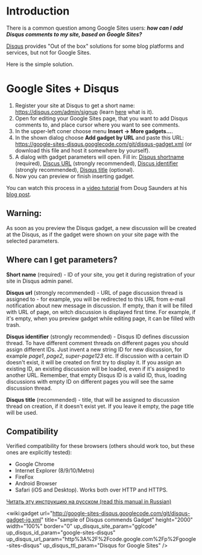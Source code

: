 # Introduction #

There is a common question among Google Sites users: **_how can I add Disqus comments to my site, based on Google Sites?_**

[Disqus](http://disqus.com) provides "Out of the box" solutions for some blog platforms and services, but not for Google Sites.

Here is the simple solution.

# Google Sites + Disqus #

  1. Register your site at Disqus to get a short name: https://disqus.com/admin/signup (learn [here](http://help.disqus.com/customer/portal/articles/466208-what-s-a-shortname-) what is it).
  1. Open for editing your Google Sites page, that you want to add Disqus comments to, and place cursor where you want to see comments.
  1. In the upper-left coner choose menu **Insert -> More gadgets...**.
  1. In the shown dialog choose **Add gadget by URL** and paste this URL: https://google-sites-disqus.googlecode.com/git/disqus-gadget.xml (or download this file and host it somewhere by yourself).
  1. A dialog with gadget parameters will open. Fill in: [Disqus shortname](http://help.disqus.com/customer/portal/articles/472098-javascript-configuration-variables#disqus_shortname) (required), [Discus URL](http://help.disqus.com/customer/portal/articles/472098-javascript-configuration-variables#disqus_url) (strongly recommended), [Discus identifier](http://help.disqus.com/customer/portal/articles/472098-javascript-configuration-variables#disqus_identifier) (strongly recommended), [Disqus title](http://help.disqus.com/customer/portal/articles/472098-javascript-configuration-variables#disqus_title) (optional).
  1. Now you can preview or finish inserting gadget.

You can watch this process in a [video tutorial](http://vimeo.com/67653417) from Doug Saunders at his [blog post](https://sites.google.com/site/wilderitrt/news/addingpubliccommentstoagooglesite).

## Warning: ##
As soon as you preview the Disqus gadget, a new discussion will be created at the Disqus, as if the gadget were shown on your site page with the selected parameters.

## Where can I get parameters? ##
**Short name** (required) - ID of your site, you get it during registration of your site in Disqus admin panel.

**Disqus url** (strongly recommended) - URL of page discussion thread is assigned to - for example, you will be redirected to this URL from e-mail notification about new message in discussion. If empty, than it will be filled with URL of page, on witch discussion is displayed first time. For example, if it's empty, when you preview gadget while editing page, it can be filled with trash.

**Disqus identifier** (strongly recommended) - Disqus ID defines discussion thread. To have different comment threads on different pages you should assign different IDs. Just invent a new string ID for new discussion, for example _page1_, _page2_, _super-page123_ etc. If discussion with a certain ID doesn't exist, it will be created on first try to display it. If you assign an existing ID, an existing discussion will be loaded, even if it's assigned to another URL. Remember, that empty Disqus ID is a valid ID, thus, loading discussions with empty ID on different pages you will see the same discussion thread.

**Disqus title** (recommended) - title, that will be assigned to discussion thread on creation, if it doesn't exist yet. If you leave it empty, the page title will be used.

## Compatibility ##
Verified compatibility for these browsers (others should work too, but these ones are explicitly tested):
  * Google Chrome
  * Internet Explorer (8/9/10/Metro)
  * FireFox
  * Android Browser
  * Safari (iOS and Desktop).
Works both over HTTP and HTTPS.

[Читать эту инструкцию на русском (read this manual in Russian)](HowToUseRU.md)

<wiki:gadget url="http://google-sites-disqus.googlecode.com/git/disqus-gadget-ig.xml" title="sample of Disqus commends Gadget" height="2000" width="100%" border="0" up\_disqus\_site\_param="gglcode" up\_disqus\_id\_param="google-sites-disqus" up\_disqus\_url\_param="http%3A%2F%2Fcode.google.com%2Fp%2Fgoogle-sites-disqus" up\_disqus\_ttl\_param="Disqus for Google Sites" />